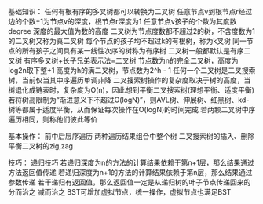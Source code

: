 基础知识：
任何有根有序的多叉树都可以转换为二叉树
任意节点v到根节点r经过边的个数+1为节点v的深度，根节点r深度为1
任意节点v孩子的个数为其度数degree
深度的最大值为数的高度
二叉树为节点度数都不超过2的树，不含度数为1的二叉树又称为真二叉树
每个节点的孩子均不超过k的有根树，称为k叉树
同一节点的所有孩子之间具有某一线性次序的树称为有序树
二叉树一般都默认是有序二叉树
有序多叉树+长子兄弟表示法=二叉树
节点数为n的完全二叉树，高度为log2n取下整+1
高度为h的满二叉树，节点数为2^h - 1
任何一个二叉树是二叉搜索树，当前仅当其中序遍历单调非降
二叉搜索树操作的复杂度取决于树的高度，当树退化成链表时，复杂度为O(n)，因此想到平衡二叉搜索树(理想平衡、适度平衡)
若将树高限制为“渐进意义下不超过O(logN)”，则AVL树、伸展树、红黑树、kd-树等都属于适度平衡，从而保证每次操作在O(logN)的时间完成
若两颗二叉树中序遍历相同，则称他们彼此等价

基本操作：
前中后层序遍历
两种遍历结果组合中整个树
二叉搜索树的插入、删除
平衡二叉树的zig,zag

技巧：
递归技巧
若递归深度为n的方法的计算结果依赖于第n+1层，那么结果通过方法返回值传递
若递归深度为n+1的方法的计算结果依赖于第n层，那么结果通过参数传递
若干递归有返回值，那么返回值一定是从递归树的叶子节点传递回来的
分而治之
减而治之
BST可增加虚拟节点，统一操作，虚拟节点也满足BST
